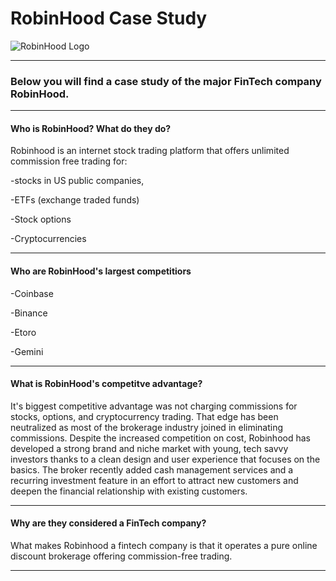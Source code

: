 # RobinHood Case Study

![RobinHood Logo](https://cdn-images-1.medium.com/max/1200/1*d7fYAnWUS9rDntWGdABxPw.png)

---

### Below you will find a case study of the major FinTech company RobinHood.

---

#### Who is RobinHood? What do they do?
Robinhood is an internet stock trading platform that offers unlimited commission free trading for:

-stocks in US public companies,

-ETFs (exchange traded funds)

-Stock options

-Cryptocurrencies

---

#### Who are RobinHood's largest competitiors
-Coinbase

-Binance

-Etoro

-Gemini

---

#### What is RobinHood's competitve advantage?
It's biggest competitive advantage was not charging commissions for stocks, options, and cryptocurrency trading. That edge has been neutralized as most of the brokerage industry joined in eliminating commissions. Despite the increased competition on cost, Robinhood has developed a strong brand and niche market with young, tech savvy investors thanks to a clean design and user experience that focuses on the basics. The broker recently added cash management services and a recurring investment feature in an effort to attract new customers and deepen the financial relationship with existing customers.

---

#### Why are they considered a FinTech company?
What makes Robinhood a fintech company is that it operates a pure online discount brokerage offering commission-free trading.

---

#### 
